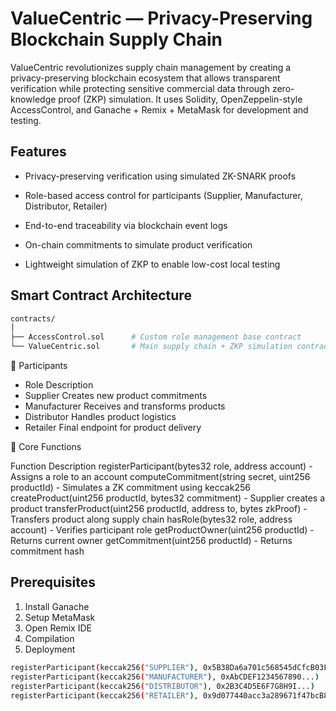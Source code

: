 # ValueCentric — Privacy-Preserving Blockchain Supply Chain

ValueCentric revolutionizes supply chain management by creating a privacy-preserving blockchain ecosystem that allows transparent verification while protecting sensitive commercial data through zero-knowledge proof (ZKP) simulation.
It uses Solidity, OpenZeppelin-style AccessControl, and Ganache + Remix + MetaMask for development and testing.

## Features

-  Privacy-preserving verification using simulated ZK-SNARK proofs

-  Role-based access control for participants (Supplier, Manufacturer, Distributor, Retailer)

-  End-to-end traceability via blockchain event logs

-  On-chain commitments to simulate product verification

-  Lightweight simulation of ZKP to enable low-cost local testing

## Smart Contract Architecture
```bash
contracts/
│
├── AccessControl.sol      # Custom role management base contract
└── ValueCentric.sol       # Main supply chain + ZKP simulation contract
```
🔸 Participants
- Role	Description
- Supplier	Creates new product commitments
- Manufacturer	Receives and transforms products
- Distributor	Handles product logistics
- Retailer	Final endpoint for product delivery

🔸 Core Functions

Function                                                 	Description
registerParticipant(bytes32 role, address account)	 -  Assigns a role to an account
computeCommitment(string secret, uint256 productId)	-  Simulates a ZK commitment using keccak256
createProduct(uint256 productId, bytes32 commitment)	-  Supplier creates a product
transferProduct(uint256 productId, address to, bytes zkProof) -	Transfers product along supply chain
hasRole(bytes32 role, address account)	- Verifies participant role
getProductOwner(uint256 productId) -	Returns current owner
getCommitment(uint256 productId) -	Returns commitment hash

## Prerequisites

1. Install Ganache
2. Setup MetaMask
3. Open Remix IDE
4. Compilation
5. Deployment

```bash
registerParticipant(keccak256("SUPPLIER"), 0x5B38Da6a701c568545dCfcB03FcB875f56beddC4)
registerParticipant(keccak256("MANUFACTURER"), 0xAbCDEF1234567890...)
registerParticipant(keccak256("DISTRIBUTOR"), 0x2B3C4D5E6F7G8H9I...)
registerParticipant(keccak256("RETAILER"), 0x9d077440acc3a289671f47bcB8a4d2d44B9D82B5)

```
